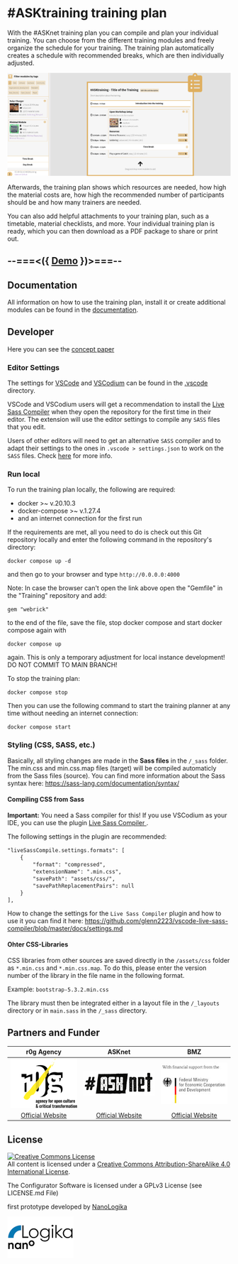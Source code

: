 # #ASKtraining training plan

With the #ASKnet training plan you can compile and plan your individual training. You can choose from the different training modules and freely organize the schedule for your training. The training plan automatically creates a schedule with recommended breaks, which are then individually adjusted.

![Trainingsplan Overview](assets/img/screenshot.png)

Afterwards, the training plan shows which resources are needed, how high the material costs are, how high the recommended number of participants should be and how many trainers are needed.

You can also add helpful attachments to your training plan, such as a timetable, material checklists, and more. Your individual training plan is ready, which you can then download as a PDF package to share or print out.

## --===<({   [Demo](https://asktraining.github.io/Training/)   })>===--

## Documentation

All information on how to use the training plan, install it or create additional modules can be found in the [documentation](https://asktraining.github.io/docs/).

## Developer

Here you can see the [concept paper](https://md.bmen.cc/training-generator)

### Editor Settings

The settings for [VSCode](https://code.visualstudio.com/) and [VSCodium](https://vscodium.com/) can be found in the [.vscode](/.vscode) directory.

VSCode and VSCodium users will get a recommendation to install the [Live Sass Compiler](https://marketplace.visualstudio.com/items?itemName=glenn2223.live-sass) when they open the repository for the first time in their editor. The extension will use the editor settings to compile any `SASS` files that you edit.

Users of other editors will need to get an alternative `SASS` compiler and to adapt their settings to the ones in `.vscode > settings.json` to work on the `SASS` files. Check [here](#styling-css-sass-etc) for more info.

### Run local

To run the training plan locally, the following are required:

- docker >~ v.20.10.3
- docker-compose >~ v.1.27.4
- and an internet connection for the first run

If the requirements are met, all you need to do is check out this Git repository locally and enter the following command in the repository's directory:

```
docker compose up -d
```

and then go to your browser and type `http://0.0.0.0:4000`

Note: In case the browser can't open the link above open the "Gemfile" in the "Training" repository and add:

```
gem "webrick" 
```

to the end of the file, save the file, stop docker compose and start docker compose again with

```
docker compose up 
```

again. This is only a temporary adjustment for local instance development! DO NOT COMMIT TO MAIN BRANCH!

To stop the training plan:

```
docker compose stop
```

Then you can use the following command to start the training planner at any time without needing an internet connection:

```
docker compose start
```

### Styling (CSS, SASS, etc.)

Basically, all styling changes are made in the **Sass files** in the `/_sass` folder. The min.css and min.css.map files (target) will be compiled automaticly from the Sass files (source). You can find more information about the Sass syntax here: <https://sass-lang.com/documentation/syntax/>

#### Compiling CSS from Sass

**Important:** You need a Sass compiler for this! If you use VSCodium as your IDE, you can use the plugin [Live Sass Compiler
](https://github.com/glenn2223/vscode-live-sass-compiler).

The following settings in the plugin are recommended:

```
"liveSassCompile.settings.formats": [
    {
        "format": "compressed",
        "extensionName": ".min.css",
        "savePath": "assets/css/",
        "savePathReplacementPairs": null
    }
],
```

How to change the settings for the `Live Sass Compiler` plugin and how to use it you can find it here: <https://github.com/glenn2223/vscode-live-sass-compiler/blob/master/docs/settings.md>

#### Ohter CSS-Libraries

CSS libraries from other sources are saved directly in the `/assets/css` folder as `*.min.css` and `*.min.css.map`. To do this, please enter the version number of the library in the file name in the following format.

Example: `bootstrap-5.3.2.min.css`

The library must then be integrated either in a layout file in the `/_layouts` directory or in `main.sass` in the `/_sass` directory.

## Partners and Funder

| r0g Agency | ASKnet  | BMZ |
| :--------: | :----: | :-------: |
|[![r0g Logo](assets/img/r0g_logo.png)](https://openculture.agency/)|[![#ASKnet Logo](assets/img/asknet-logo.png)](https://github.com/ASKnet-Open-Training)|  [![BMZ Logo](assets/img/founder_BMZ.jpg)](https://www.bmz.de/en/) |
| [Official Website](https://openculture.agency/) | [Official Website](https://github.com/ASKnet-Open-Training) | [Official Website](https://www.bmz.de/en/) |

## License

<a rel="license" href="http://creativecommons.org/licenses/by-sa/4.0/"><img alt="Creative Commons License" style="border-width:0" src="https://i.creativecommons.org/l/by-sa/4.0/88x31.png" /></a><br />All content is licensed under a <a rel="license" href="http://creativecommons.org/licenses/by-sa/4.0/">Creative Commons Attribution-ShareAlike 4.0 International License</a>.

The Configurator Software is licensed under a GPLv3 License (see LICENSE.md File)

first prototype developed by [NanoLogika](https://www.nanologika.de)

[![nanoLogika Logo](assets/img/partner-nanologika-logo.png)](https://www.nanologika.de)
